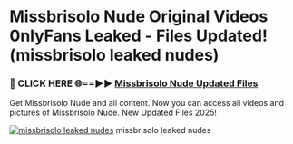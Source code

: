 # Missbrisolo Nude Original Videos 0nlyFans Leaked - Files Updated! (missbrisolo leaked nudes)

<h3>🔴 CLICK HERE 🌐==►► <a href="https://tinyurl.com/2p9ay9w9" rel="nofollow">Missbrisolo Nude Updated Files</a></h3>

Get Missbrisolo Nude and all content. Now you can access all videos and pictures of Missbrisolo Nude. New Updated Files 2025!

[![missbrisolo leaked nudes](https://i.imgur.com/KQgVmj3.gif)](https://tinyurl.com/2p9ay9w9)
missbrisolo leaked nudes